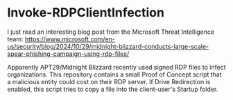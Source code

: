 # Invoke-RDPClientInfection

I just read an interesting blog post from the Microsoft Threat Intelligence team: <https://www.microsoft.com/en-us/security/blog/2024/10/29/midnight-blizzard-conducts-large-scale-spear-phishing-campaign-using-rdp-files/>  

Apparently APT29/Midnight Blizzard recently used signed RDP files to infect organizations. This repository contains a small Proof of Concept script that a malicious entity could cost on their RDP server. If Drive Redirection is enabled, this script tries to copy a file into the client-user's Startup folder.
